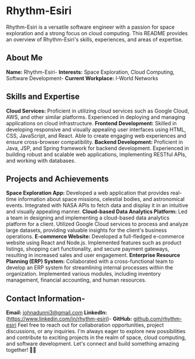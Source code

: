 # Rhythm-Esiri
Rhythm-Esiri is a versatile software engineer with a passion for space exploration and a strong focus on cloud computing. 
This README provides an overview of Rhythm-Esiri's skills, experiences, and areas of expertise.
## About Me
**Name:** Rhythm-Esiri- 
**Interests:** Space Exploration, Cloud Computing, Software Development- 
**Current Workplace:** I-World Networks

## Skills and Expertise
**Cloud Services:** Proficient in utilizing cloud services such as Google Cloud, AWS, and other similar platforms. Experienced in deploying and managing applications on cloud infrastructure.
**Frontend Development:** Skilled in developing responsive and visually appealing user interfaces using HTML, CSS, JavaScript, and React. Able to create engaging web experiences and ensure cross-browser compatibility.
**Backend Development:** Proficient in Java, JSP, and Spring framework for backend development. Experienced in building robust and scalable web applications, implementing RESTful APIs, and working with databases.

## Projects and Achievements
**Space Exploration App:** Developed a web application that provides real-time information about space missions, celestial bodies, and astronomical events. Integrated with NASA APIs to fetch data and display it in an intuitive and visually appealing manner. 
**Cloud-based Data Analytics Platform:** Led a team in designing and implementing a cloud-based data analytics platform for a client. Utilized Google Cloud services to process and analyze large datasets, providing valuable insights for the client's business operations.
**E-commerce Website:** Developed a full-fledged e-commerce website using React and Node.js. Implemented features such as product listings, shopping cart functionality, and secure payment gateways, resulting in increased sales and user engagement.
**Enterprise Resource Planning (ERP) System:** Collaborated with a cross-functional team to develop an ERP system for streamlining internal processes within the organization. Implemented various modules, including inventory management, financial accounting, and human resources.

## Contact Information- 
**Email:** johnadunni3@gmail.com 
**LinkedIn:**(https://www.linkedin.com/in/rhythm-esiri)- 
**GitHub:** [github.com/rhythm-esiri](https://github.com/rhythm-esiri)
Feel free to reach out for collaboration opportunities, project discussions, or any inquiries. 
I'm always eager to explore new possibilities and contribute to exciting projects in the realm of space, cloud computing, and software development.
Let's connect and build something amazing together! 🚀🌌
